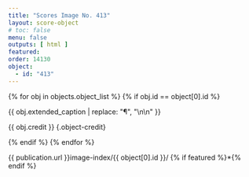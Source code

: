 ```yaml
---
title: "Scores Image No. 413"
layout: score-object
# toc: false
menu: false
outputs: [ html ]
featured: 
order: 14130
object:
  - id: "413"
---
```


{% for obj in objects.object_list %}
{% if obj.id == object[0].id %}

{{ obj.extended_caption | replace: "¶", "\n\n" }}

{{ obj.credit }} {.object-credit}

{% endif %}
{% endfor %}

<div class="object-credit object-url is-print-only">

{{ publication.url }}image-index/{{ object[0].id }}/ {% if featured %}*{% endif %}

</div>
